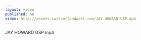 ```yaml
---
layout: video
published: no
video: http://assets.switzerlandwest.com/JAY HOWARD GSP.mp4
---
```

JAY HOWARD GSP.mp4
